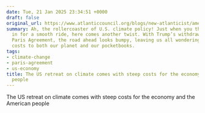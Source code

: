```yaml
---
date: Tue, 21 Jan 2025 23:34:51 +0000
draft: false
original_url: https://www.atlanticcouncil.org/blogs/new-atlanticist/americans-will-pay-the-price-for-trumps-withdrawal-from-the-paris-agreement/
summary: Ah, the rollercoaster of U.S. climate policy! Just when you think we’re buckled
  in for a smooth ride, here comes another twist. With Trump’s withdrawal from the
  Paris Agreement, the road ahead looks bumpy, leaving us all wondering about the
  costs to both our planet and our pocketbooks.
tags:
- climate-change
- paris-agreement
- us-economy
title: The US retreat on climate comes with steep costs for the economy and the American
  people
---
```


The US retreat on climate comes with steep costs for the economy and the American people
